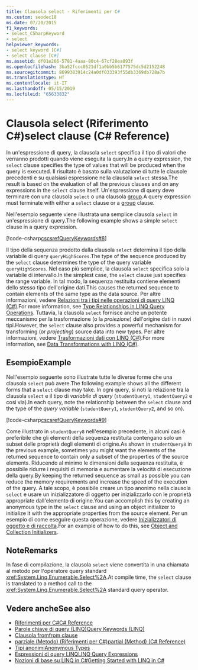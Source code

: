 ```yaml
---
title: Clausola select - Riferimenti per C#
ms.custom: seodec18
ms.date: 07/20/2015
f1_keywords:
- select_CSharpKeyword
- select
helpviewer_keywords:
- select keyword [C#]
- select clause [C#]
ms.assetid: df01e266-5781-4aaa-80c4-67cf28ea093f
ms.openlocfilehash: 3ba52fccc0521df1a0bb5b6177575dc5d2152248
ms.sourcegitcommit: 8699383914c24a0df033393f55db3369db728a7b
ms.translationtype: HT
ms.contentlocale: it-IT
ms.lasthandoff: 05/15/2019
ms.locfileid: "65633832"
---
```

# <a name="select-clause-c-reference"></a><span data-ttu-id="65681-102">Clausola select (Riferimento C#)</span><span class="sxs-lookup"><span data-stu-id="65681-102">select clause (C# Reference)</span></span>

<span data-ttu-id="65681-103">In un'espressione di query, la clausola `select` specifica il tipo di valori che verranno prodotti quando viene eseguita la query.</span><span class="sxs-lookup"><span data-stu-id="65681-103">In a query expression, the `select` clause specifies the type of values that will be produced when the query is executed.</span></span> <span data-ttu-id="65681-104">Il risultato è basato sulla valutazione di tutte le clausole precedenti e su qualsiasi espressione nella clausola `select` stessa.</span><span class="sxs-lookup"><span data-stu-id="65681-104">The result is based on the evaluation of all the previous clauses and on any expressions in the `select` clause itself.</span></span> <span data-ttu-id="65681-105">Un'espressione di query deve terminare con una clausola `select` o una clausola [group](group-clause.md).</span><span class="sxs-lookup"><span data-stu-id="65681-105">A query expression must terminate with either a `select` clause or a [group](group-clause.md) clause.</span></span>

<span data-ttu-id="65681-106">Nell'esempio seguente viene illustrata una semplice clausola `select` in un'espressione di query.</span><span class="sxs-lookup"><span data-stu-id="65681-106">The following example shows a simple `select` clause in a query expression.</span></span>

[!code-csharp[cscsrefQueryKeywords#8](~/samples/snippets/csharp/VS_Snippets_VBCSharp/CsCsrefQueryKeywords/CS/Select.cs#8)]  

<span data-ttu-id="65681-107">Il tipo della sequenza prodotto dalla clausola `select` determina il tipo della variabile di query `queryHighScores`.</span><span class="sxs-lookup"><span data-stu-id="65681-107">The type of the sequence produced by the `select` clause determines the type of the query variable `queryHighScores`.</span></span> <span data-ttu-id="65681-108">Nel caso più semplice, la clausola `select` specifica solo la variabile di intervallo.</span><span class="sxs-lookup"><span data-stu-id="65681-108">In the simplest case, the `select` clause just specifies the range variable.</span></span> <span data-ttu-id="65681-109">In tal modo, la sequenza restituita contiene elementi dello stesso tipo dell'origine dati.</span><span class="sxs-lookup"><span data-stu-id="65681-109">This causes the returned sequence to contain elements of the same type as the data source.</span></span> <span data-ttu-id="65681-110">Per altre informazioni, vedere [Relazioni tra i tipi nelle operazioni di query LINQ (C#)](../../programming-guide/concepts/linq/type-relationships-in-linq-query-operations.md).</span><span class="sxs-lookup"><span data-stu-id="65681-110">For more information, see [Type Relationships in LINQ Query Operations](../../programming-guide/concepts/linq/type-relationships-in-linq-query-operations.md).</span></span> <span data-ttu-id="65681-111">Tuttavia, la clausola `select` fornisce anche un potente meccanismo per la trasformazione (o la *proiezione*) dell'origine dati in nuovi tipi.</span><span class="sxs-lookup"><span data-stu-id="65681-111">However, the `select` clause also provides a powerful mechanism for transforming (or *projecting*) source data into new types.</span></span> <span data-ttu-id="65681-112">Per altre informazioni, vedere [Trasformazioni dati con LINQ (C#)](../../programming-guide/concepts/linq/data-transformations-with-linq.md).</span><span class="sxs-lookup"><span data-stu-id="65681-112">For more information, see [Data Transformations with LINQ (C#)](../../programming-guide/concepts/linq/data-transformations-with-linq.md).</span></span>

## <a name="example"></a><span data-ttu-id="65681-113">Esempio</span><span class="sxs-lookup"><span data-stu-id="65681-113">Example</span></span>

<span data-ttu-id="65681-114">Nell'esempio seguente sono illustrate tutte le diverse forme che una clausola `select` può avere.</span><span class="sxs-lookup"><span data-stu-id="65681-114">The following example shows all the different forms that a `select` clause may take.</span></span> <span data-ttu-id="65681-115">In ogni query, si noti la relazione tra la clausola `select` e il tipo di *variabile di query* (`studentQuery1`, `studentQuery2` e così via).</span><span class="sxs-lookup"><span data-stu-id="65681-115">In each query, note the relationship between the `select` clause and the type of the *query variable* (`studentQuery1`, `studentQuery2`, and so on).</span></span>

[!code-csharp[cscsrefQueryKeywords#9](~/samples/snippets/csharp/VS_Snippets_VBCSharp/CsCsrefQueryKeywords/CS/Select.cs#9)]

<span data-ttu-id="65681-116">Come illustrato in `studentQuery8` nell'esempio precedente, in alcuni casi è preferibile che gli elementi della sequenza restituita contengano solo un subset delle proprietà degli elementi di origine.</span><span class="sxs-lookup"><span data-stu-id="65681-116">As shown in `studentQuery8` in the previous example, sometimes you might want the elements of the returned sequence to contain only a subset of the properties of the source elements.</span></span> <span data-ttu-id="65681-117">Riducendo al minimo le dimensioni della sequenza restituita, è possibile ridurre i requisiti di memoria e aumentare la velocità di esecuzione della query.</span><span class="sxs-lookup"><span data-stu-id="65681-117">By keeping the returned sequence as small as possible you can reduce the memory requirements and increase the speed of the execution of the query.</span></span> <span data-ttu-id="65681-118">A tale scopo, è possibile creare un tipo anonimo nella clausola `select` e usare un inizializzatore di oggetto per inizializzarlo con le proprietà appropriate dall'elemento di origine.</span><span class="sxs-lookup"><span data-stu-id="65681-118">You can accomplish this by creating an anonymous type in the `select` clause and using an object initializer to initialize it with the appropriate properties from the source element.</span></span> <span data-ttu-id="65681-119">Per un esempio di come eseguire questa operazione, vedere [Inizializzatori di oggetto e di raccolta](../../programming-guide/classes-and-structs/object-and-collection-initializers.md).</span><span class="sxs-lookup"><span data-stu-id="65681-119">For an example of how to do this, see [Object and Collection Initializers](../../programming-guide/classes-and-structs/object-and-collection-initializers.md).</span></span>

## <a name="remarks"></a><span data-ttu-id="65681-120">Note</span><span class="sxs-lookup"><span data-stu-id="65681-120">Remarks</span></span>

<span data-ttu-id="65681-121">In fase di compilazione, la clausola `select` viene convertita in una chiamata al metodo per l'operatore query standard <xref:System.Linq.Enumerable.Select%2A>.</span><span class="sxs-lookup"><span data-stu-id="65681-121">At compile time, the `select` clause is translated to a method call to the <xref:System.Linq.Enumerable.Select%2A> standard query operator.</span></span>

## <a name="see-also"></a><span data-ttu-id="65681-122">Vedere anche</span><span class="sxs-lookup"><span data-stu-id="65681-122">See also</span></span>

- [<span data-ttu-id="65681-123">Riferimenti per C#</span><span class="sxs-lookup"><span data-stu-id="65681-123">C# Reference</span></span>](../index.md)
- [<span data-ttu-id="65681-124">Parole chiave di query (LINQ)</span><span class="sxs-lookup"><span data-stu-id="65681-124">Query Keywords (LINQ)</span></span>](query-keywords.md)
- [<span data-ttu-id="65681-125">Clausola from</span><span class="sxs-lookup"><span data-stu-id="65681-125">from clause</span></span>](from-clause.md)
- [<span data-ttu-id="65681-126">parziale (Metodo) (Riferimenti per C#)</span><span class="sxs-lookup"><span data-stu-id="65681-126">partial (Method) (C# Reference)</span></span>](partial-method.md)
- [<span data-ttu-id="65681-127">Tipi anonimi</span><span class="sxs-lookup"><span data-stu-id="65681-127">Anonymous Types</span></span>](../../programming-guide/classes-and-structs/anonymous-types.md)
- [<span data-ttu-id="65681-128">Espressioni di query LINQ</span><span class="sxs-lookup"><span data-stu-id="65681-128">LINQ Query Expressions</span></span>](../../programming-guide/linq-query-expressions/index.md)
- [<span data-ttu-id="65681-129">Nozioni di base su LINQ in C#</span><span class="sxs-lookup"><span data-stu-id="65681-129">Getting Started with LINQ in C#</span></span>](../../programming-guide/concepts/linq/getting-started-with-linq.md)
